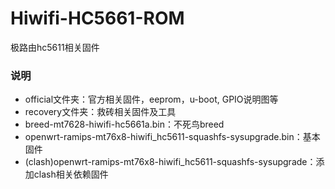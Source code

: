 # Hiwifi-HC5661-ROM
极路由hc5611相关固件

### 说明
- official文件夹：官方相关固件，eeprom，u-boot, GPIO说明图等
- recovery文件夹：救砖相关固件及工具
- breed-mt7628-hiwifi-hc5661a.bin：不死鸟breed
- openwrt-ramips-mt76x8-hiwifi_hc5611-squashfs-sysupgrade.bin：基本固件
- (clash)openwrt-ramips-mt76x8-hiwifi_hc5611-squashfs-sysupgrade：添加clash相关依赖固件

